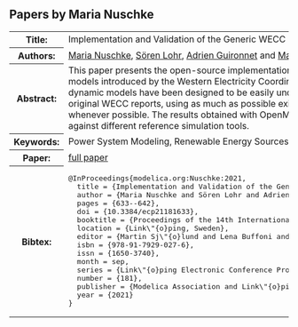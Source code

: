 ## Papers by Maria Nuschke
<table><tr><th>Title:</th>
<td>Implementation and Validation of the Generic WECC Photovoltaics and Wind Turbine Generator Models in Modelica</td>
</tr>
<tr><th>Authors:</th>
<td>
<a href="/proceedings/authors/MariaNuschke">Maria Nuschke</a>, <a href="/proceedings/authors/SorenLohr">Sören Lohr</a>, <a href="/proceedings/authors/AdrienGuironnet">Adrien Guironnet</a> and <a href="/proceedings/authors/MarianneSaugier">Marianne Saugier</a></td>
</tr>
<tr><th>Abstract:</th>
<td>This paper presents the open-source implementation in Modelica of the generic photovoltaics and wind turbine generator models introduced by the Western Electricity Coordinating Counsil (WECC) Renewable Energy Modeling Task Force. These dynamic models have been designed to be easily understandable and reusable by adopting the same decomposition as in the original WECC reports, using as much as possible existing Modelica Standard Library blocks and extending common parts whenever possible. The results obtained with OpenModelica and Dynaωo simulations have been successfully validated against different reference simulation tools.</td></tr>
<tr><th>Keywords:</th>
<td>Power System Modeling, Renewable Energy Sources, Photovoltaics Models, Wind Turbine Generator Models, Open-Source</td></tr>
<tr><th>Paper:</th>
<td><a href="https://doi.org/10.3384/ecp21181633">full paper</a></td>
</tr>
<tr><th>Bibtex:</th>
<td><pre>
@InProceedings{modelica.org:Nuschke:2021,
  title = {Implementation and Validation of the Generic WECC Photovoltaics and Wind Turbine Generator Models in Modelica},
  author = {Maria Nuschke and Sören Lohr and Adrien Guironnet and Marianne Saugier},
  pages = {633--642},
  doi = {10.3384/ecp21181633},
  booktitle = {Proceedings of the 14th International Modelica Conference},
  location = {Link\&quot;{o}ping, Sweden},
  editor = {Martin Sj\&quot;{o}lund and Lena Buffoni and Adrian Pop and Lennart Ochel},
  isbn = {978-91-7929-027-6},
  issn = {1650-3740},
  month = sep,
  series = {Link\&quot;{o}ping Electronic Conference Proceedings},
  number = {181},
  publisher = {Modelica Association and Link\&quot;{o}ping University Electronic Press},
  year = {2021}
}
</pre></td></tr>
</table><br>

